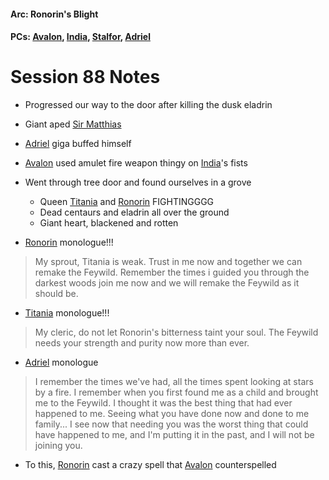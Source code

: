 #### Arc: Ronorin's Blight
#### PCs: [Avalon](PCs/Current/Avalon.md), [India](PCs/Current/India.md), [Stalfor](PCs/Current/Stalfor.md), [Adriel](PCs/Past/Adriel.md)

# Session 88 Notes
- Progressed our way to the door after killing the dusk eladrin
- Giant aped [Sir Matthias](NPCs/Living/SirMatthias.md)
- [Adriel](PCs/Past/Adriel.md) giga buffed himself
- [Avalon](PCs/Current/Avalon.md) used amulet fire weapon thingy on [India](PCs/Current/India.md)'s fists
- Went through tree door and found ourselves in a grove
	- Queen [Titania](NPCs/Living/Titania.md) and [Ronorin](NPCs/Deceased/Ronorin.md) FIGHTINGGGG
	- Dead centaurs and eladrin all over the ground
	- Giant heart, blackened and rotten

- [Ronorin](NPCs/Deceased/Ronorin.md) monologue!!!
> My sprout, Titania is weak. Trust in me now and together we can remake the Feywild. Remember the times i guided you through the darkest woods join me now and we will remake the Feywild as it should be.

- [Titania](NPCs/Living/Titania.md) monologue!!!
> My cleric, do not let Ronorin's bitterness taint your soul. The Feywild needs your strength and purity now more than ever.

- [Adriel](PCs/Past/Adriel.md) monologue
> I remember the times we've had, all the times spent looking at stars by a fire. I remember when you first found me as a child and brought me to the Feywild. I thought it was the best thing that had ever happened to me. Seeing what you have done now and done to me family... I see now that needing you was the worst thing that could have happened to me, and I'm putting it in the past, and I will not be joining you.

- To this, [Ronorin](NPCs/Deceased/Ronorin.md) cast a crazy spell that [Avalon](PCs/Current/Avalon.md) counterspelled